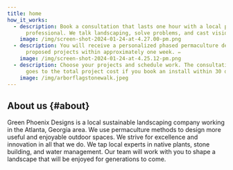 ```yaml
---
title: home
how_it_works:
  - description: Book a consultation that lasts one hour with a local permaculture
      professional. We talk landscaping, solve problems, and cast visions. ☕
    image: /img/screen-shot-2024-01-24-at-4.27.00-pm.png
  - description: You will receive a personalized phased permaculture design for the
      proposed projects within approximately one week. ✏️
    image: /img/screen-shot-2024-01-24-at-4.25.12-pm.png
  - description: Choose your projects and schedule work. The consultation fee ($125)
      goes to the total project cost if you book an install within 30 days. 🥂
    image: /img/arborflagstonewalk.jpeg
---
```


## About us {#about}

Green Phoenix Designs is a local sustainable landscaping company working in the
Atlanta, Georgia area. We use permaculture methods to design more useful and
enjoyable outdoor spaces. We strive for excellence and innovation in all that we
do. We tap local experts in native plants, stone building, and water management.
Our team will work with you to shape a landscape that will be enjoyed for
generations to come.
